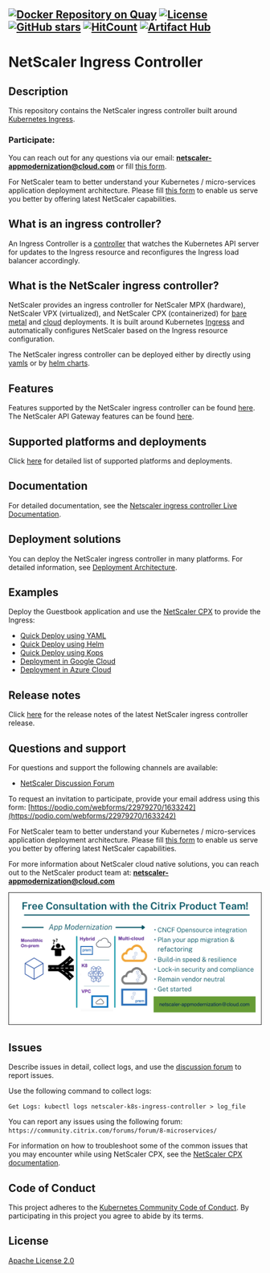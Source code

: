 [![Docker Repository on Quay](https://quay.io/repository/netscaler/netscaler-k8s-ingress-controller/status)](https://quay.io/repository/netscaler/netscaler-k8s-ingress-controller)
[![License](https://img.shields.io/badge/License-Apache%202.0-blue.svg)](./license/LICENSE)
[![GitHub stars](https://img.shields.io/github/stars/netscaler/netscaler-k8s-ingress-controller.svg)](https://github.com/netscaler/netscaler-k8s-ingress-controller/stargazers)
[![HitCount](https://hits.dwyl.com/netscaler/netscaler-k8s-ingress-controller.svg)](http://hits.dwyl.com/netscaler/netscaler-k8s-ingress-controller)
[![Artifact Hub](https://img.shields.io/endpoint?url=https://artifacthub.io/badge/repository/netscaler)](https://artifacthub.io/packages/search?repo=netscaler)
---

# NetScaler Ingress Controller

## Description

This repository contains the NetScaler ingress controller built around [Kubernetes Ingress](https://kubernetes.io/docs/concepts/services-networking/ingress/).
### Participate:

   You can reach out for any questions via our email: **netscaler-appmodernization@cloud.com** or fill [this form](https://podio.com/webforms/22979270/1633242).

   For NetScaler team to better understand your Kubernetes / micro-services application deployment architecture. Please fill [this form](https://docs.google.com/forms/d/e/1FAIpQLSd9ueKkfgk-oy8TR1G5cp5HexFwU03kkwx_CvDyOFVFweuXOw/viewform) to enable us serve you better by offering latest NetScaler capabilities.

## What is an ingress controller?

An Ingress Controller is a [controller](https://kubernetes.io/docs/concepts/architecture/controller/) that watches the Kubernetes API server for updates to the Ingress resource and reconfigures the Ingress load balancer accordingly.

## What is the NetScaler ingress controller?

NetScaler provides an ingress controller for NetScaler MPX (hardware), NetScaler VPX (virtualized), and NetScaler CPX (containerized) for [bare metal](https://github.com/netscaler/netscaler-k8s-ingress-controller/tree/master/deployment/baremetal) and [cloud](https://github.com/netscaler/netscaler-k8s-ingress-controller/tree/master/deployment) deployments. It is built around Kubernetes [Ingress](https://kubernetes.io/docs/concepts/services-networking/ingress/) and automatically configures NetScaler based on the Ingress resource configuration.

The NetScaler ingress controller can be deployed either by directly using [yamls](https://github.com/netscaler/netscaler-k8s-ingress-controller/tree/master/deployment/baremetal) or by [helm charts](https://github.com/netscaler/netscaler-k8s-ingress-controller/tree/master/charts).

## Features

Features supported by the NetScaler ingress controller can be found [here](https://github.com/netscaler/netscaler-k8s-ingress-controller/tree/master/deployment).
The NetScaler API Gateway features can be found [here](https://github.com/netscaler/netscaler-k8s-ingress-controller/blob/master/docs/deploy/citrix-api-gateway.md).

## Supported platforms and deployments

Click [here](docs/support-matrix.md) for detailed list of supported platforms and deployments.

## Documentation

For detailed documentation, see the [Netscaler ingress controller Live Documentation](https://docs.netscaler.com/en-us/netscaler-k8s-ingress-controller/).

## Deployment solutions

You can deploy the NetScaler ingress controller in many platforms. For detailed information, see [Deployment Architecture](https://github.com/netscaler/netscaler-k8s-ingress-controller/tree/master/deployment).

## Examples

Deploy the Guestbook application and use the [NetScaler CPX](https://docs.netscaler.com/en-us/cpx/current-release/about.html) to provide the Ingress:

-  [Quick Deploy using YAML](./example)
-  [Quick Deploy using Helm](https://github.com/netscaler/netscaler-helm-charts/tree/master/examples/netscaler-cpx-with-ingress-controller)
-  [Quick Deploy using Kops](./docs/deploy/deploy-cic-kops.md)
-  [Deployment in Google Cloud](https://github.com/netscaler/netscaler-k8s-ingress-controller/blob/master/deployment/gcp)
-  [Deployment in Azure Cloud](https://github.com/netscaler/netscaler-k8s-ingress-controller/tree/master/deployment/azure)

## Release notes

Click [here](https://github.com/netscaler/netscaler-k8s-ingress-controller/releases) for the release notes of the latest NetScaler ingress controller release.

## Questions and support

For questions and support the following channels are available:

-  [NetScaler Discussion Forum](https://community.citrix.com/forums/forum/8-microservices/)

To request an invitation to participate, provide your email address using this form: [https://podio.com/webforms/22979270/1633242](https://podio.com/webforms/22979270/1633242)

For NetScaler team to better understand your Kubernetes / micro-services application deployment architecture. Please fill [this form](https://docs.google.com/forms/d/e/1FAIpQLSd9ueKkfgk-oy8TR1G5cp5HexFwU03kkwx_CvDyOFVFweuXOw/viewform) to enable us serve you better by offering latest NetScaler capabilities.

For more information about NetScaler cloud native solutions, you can reach out to the NetScaler product team at: **netscaler-appmodernization@cloud.com**

![ ](./docs/media/contact-product-team.png)

## Issues

Describe issues in detail, collect logs, and use the [discussion forum](https://community.citrix.com/forums/forum/8-microservices/) to report issues.

Use the following command to collect logs:

```
Get Logs: kubectl logs netscaler-k8s-ingress-controller > log_file
```

You can report any issues using the following forum:
`https://community.citrix.com/forums/forum/8-microservices/`

For information on how to troubleshoot some of the common issues that you may encounter while using NetScaler CPX, see the
[NetScaler CPX documentation](https://docs.netscaler.com/en-us/cpx/current-release/cpx-troubleshooting.html).

## Code of Conduct

This project adheres to the [Kubernetes Community Code of Conduct](https://github.com/kubernetes/community/blob/master/code-of-conduct.md). By participating in this project you agree to abide by its terms.

## License

[Apache License 2.0](./license/LICENSE)
